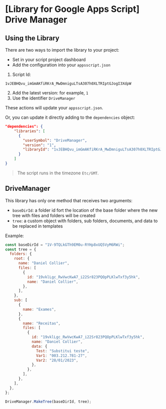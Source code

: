 # [Library for Google Apps Script] Drive Manager

## Using the Library

There are two ways to import the library to your project:

- Set in your script project dashboard
- Add the configuration into your `appsscript.json`

1. Script Id:

```
1vJEBHQvu_imGmAKfiRKrA_MwDmniguLTsA307h0XLTRIptGJogI3XdpW
```

2. Add the latest version: for example, `1`
3. Use the identifier `DriveManager`

These actions will update your `appsscript.json`.

Or, you can update it directly adding to the `dependencies` object:

```json
"dependencies": {
    "libraries": [
      {
        "userSymbol": "DriveManager",
        "version": "1",
        "libraryId": "1vJEBHQvu_imGmAKfiRKrA_MwDmniguLTsA307h0XLTRIptGJogI3XdpW"
      }
    ]
}
```

> The script runs in the timezone `Etc/GMT`.

## DriveManager

This library has only one method that receives two arguments:

- `baseDirId`: a folder id fort the location of the base folder where the new tree with files and folders will be created
- `tree`: a custom object with folders, sub folders, documents, and data to be replaced in templates

Example:

```javascript
const baseDirId = "1V-9TQLkGTh9EM0u-RYHp8xUQ5VyM6RWi";
const tree = {
  folders: {
    root: {
      name: "Daniel Collier",
      files: [
        {
          id: "19vklLgc_RwVwcKwA7_i22Sr823PQOpPLKlwTxf3y5hk",
          name: "Daniel Collier",
        },
      ],
    },
    sub: [
      {
        name: "Exames",
      },
      {
        name: "Receitas",
        files: [
          {
            id: "19vklLgc_RwVwcKwA7_i22Sr823PQOpPLKlwTxf3y5hk",
            name: "Daniel Collier",
            data: {
              Test: "Substitui teste",
              Var1: "003.212.781-27",
              Var2: "28/01/2023",
            },
          },
        ],
      },
    ],
  },
};

DriveManager.MakeTree(baseDirId, tree);
```
